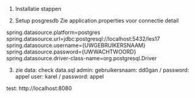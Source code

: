 1. Installatie stappen

2. Setup posgresdb
Zie application.properties voor connectie detail

spring.datasource.platform=postgres
spring.datasource.url=jdbc:postgresql://localhost:5432/les17
spring.datasource.username={UWGEBRUIKERSNAAM}
spring.datasource.password={UWWACHTWOORD}
spring.datasource.driver-class-name=org.postgresql.Driver

3. zie data: check data.sql
admin: gebruikersnaam: dd0gan /  password: appel
user: karel / password: appel  



test: http://localhost:8080


